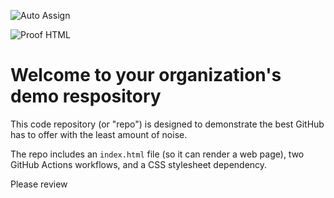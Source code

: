 ![Auto Assign](https://github.com/797798/demo-repository/actions/workflows/auto-assign.yml/badge.svg)

![Proof HTML](https://github.com/797798/demo-repository/actions/workflows/proof-html.yml/badge.svg)

# Welcome to your organization's demo respository
This code repository (or "repo") is designed to demonstrate the best GitHub has to offer with the least amount of noise.

The repo includes an `index.html` file (so it can render a web page), two GitHub Actions workflows, and a CSS stylesheet dependency.

Please review
